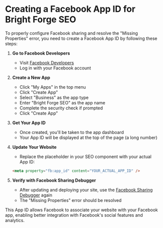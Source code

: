 # Creating a Facebook App ID for Bright Forge SEO

To properly configure Facebook sharing and resolve the "Missing Properties" error, you need to create a Facebook App ID by following these steps:

1. **Go to Facebook Developers**
   - Visit [Facebook Developers](https://developers.facebook.com/)
   - Log in with your Facebook account

2. **Create a New App**
   - Click "My Apps" in the top menu
   - Click "Create App"
   - Select "Business" as the app type
   - Enter "Bright Forge SEO" as the app name
   - Complete the security check if prompted
   - Click "Create App"

3. **Get Your App ID**
   - Once created, you'll be taken to the app dashboard
   - Your App ID will be displayed at the top of the page (a long number)

4. **Update Your Website**
   - Replace the placeholder in your SEO component with your actual App ID:
   ```html
   <meta property="fb:app_id" content="YOUR_ACTUAL_APP_ID" />
   ```

5. **Verify with Facebook Sharing Debugger**
   - After updating and deploying your site, use the [Facebook Sharing Debugger](https://developers.facebook.com/tools/debug/) again
   - The "Missing Properties" error should be resolved

This App ID allows Facebook to associate your website with your Facebook app, enabling better integration with Facebook's social features and analytics.
